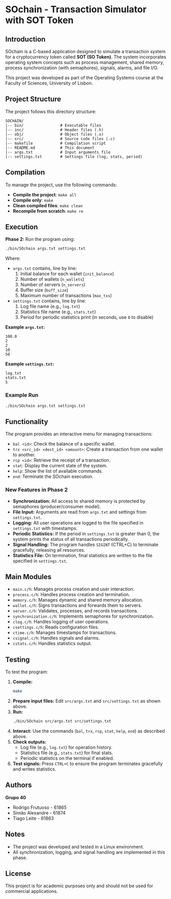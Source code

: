 # SOchain - Transaction Simulator with SOT Token

## Introduction
SOchain is a C-based application designed to simulate a transaction system for a cryptocurrency token called **SOT (SO Token)**. The system incorporates operating system concepts such as process management, shared memory, process synchronization (with semaphores), signals, alarms, and file I/O.

This project was developed as part of the Operating Systems course at the Faculty of Sciences, University of Lisbon.

## Project Structure
The project follows this directory structure:
```
SOCHAIN/
|-- bin/                # Executable files
|-- inc/                # Header files (.h)
|-- obj/                # Object files (.o)
|-- src/                # Source code files (.c)
|-- makefile            # Compilation script
|-- README.md           # This document
|-- args.txt            # Input arguments file
|-- settings.txt        # Settings file (log, stats, period)
```

## Compilation
To manage the project, use the following commands:
- **Compile the project**: `make all`
- **Compile only**: `make`
- **Clean compiled files**: `make clean`
- **Recompile from scratch**: `make re`

## Execution

**Phase 2:**
Run the program using:
```bash
./bin/SOchain args.txt settings.txt
```
Where:
- `args.txt` contains, line by line:
    1. Initial balance for each wallet (`init_balance`)
    2. Number of wallets (`n_wallets`)
    3. Number of servers (`n_servers`)
    4. Buffer size (`buff_size`)
    5. Maximum number of transactions (`max_txs`)
- `settings.txt` contains, line by line:
    1. Log file name (e.g., `log.txt`)
    2. Statistics file name (e.g., `stats.txt`)
    3. Period for periodic statistics print (in seconds, use `0` to disable)

**Example `args.txt`:**
```
100.0
2
2
10
50
```
**Example `settings.txt`:**
```
log.txt
stats.txt
5
```

### Example Run
```bash
./bin/SOchain args.txt settings.txt
```

## Functionality

The program provides an interactive menu for managing transactions:
- `bal <id>`: Check the balance of a specific wallet.
- `trx <src_id> <dest_id> <amount>`: Create a transaction from one wallet to another.
- `rcp <id>`: Retrieve the receipt of a transaction.
- `stat`: Display the current state of the system.
- `help`: Show the list of available commands.
- `end`: Terminate the SOchain execution.

### New Features in Phase 2
- **Synchronization:** All access to shared memory is protected by semaphores (producer/consumer model).
- **File Input:** Arguments are read from `args.txt` and settings from `settings.txt`.
- **Logging:** All user operations are logged to the file specified in `settings.txt` with timestamps.
- **Periodic Statistics:** If the period in `settings.txt` is greater than 0, the system prints the status of all transactions periodically.
- **Signal Handling:** The program handles `SIGINT` (CTRL+C) to terminate gracefully, releasing all resources.
- **Statistics File:** On termination, final statistics are written to the file specified in `settings.txt`.

## Main Modules
- `main.c/h`: Manages process creation and user interaction.
- `process.c/h`: Handles process creation and termination.
- `memory.c/h`: Manages dynamic and shared memory allocation.
- `wallet.c/h`: Signs transactions and forwards them to servers.
- `server.c/h`: Validates, processes, and records transactions.
- `synchronization.c/h`: Implements semaphores for synchronization.
- `clog.c/h`: Handles logging of user operations.
- `csettings.c/h`: Reads configuration files.
- `ctime.c/h`: Manages timestamps for transactions.
- `csignal.c/h`: Handles signals and alarms.
- `cstats.c/h`: Handles statistics output.

## Testing

To test the program:
1. **Compile:**
   ```bash
   make
   ```
2. **Prepare input files:**
   Edit `src/args.txt` and `src/settings.txt` as shown above.
3. **Run:**
   ```bash
   ./bin/SOchain src/args.txt src/settings.txt
   ```
4. **Interact:**
   Use the commands (`bal`, `trx`, `rcp`, `stat`, `help`, `end`) as described above.
5. **Check outputs:**
   - Log file (e.g., `log.txt`) for operation history.
   - Statistics file (e.g., `stats.txt`) for final stats.
   - Periodic statistics on the terminal if enabled.
6. **Test signals:**
   Press `CTRL+C` to ensure the program terminates gracefully and writes statistics.

## Authors
**Grupo 40**
- Rodrigo Frutuoso - 61865
- Simão Alexandre - 61874
- Tiago Leite - 61863

## Notes
- The project was developed and tested in a Linux environment.
- All synchronization, logging, and signal handling are implemented in this phase.

## License
This project is for academic purposes only and should not be used for commercial applications.
